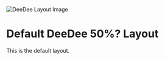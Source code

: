 ![DeeDee Layout Image](https://i.imgur.com/PsFZGj5.png)

# Default DeeDee 50%? Layout

This is the default layout.
